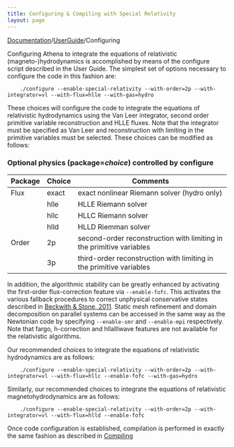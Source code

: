 ```yaml
---
title: Configuring & Compiling with Special Relativity
layout: page
---
```


[Documentation]({{site.baseurl}}/AthenaDocs)/[UserGuide]({{site.baseurl}}/AthenaDocsUG)/Configuring

Configuring Athena to integrate the equations of relativistic (magneto-)hydrodynamics is accomplished by means of the configure script described in the User Guide. The simplest set of options necessary to configure the code in this fashion are:


        ./configure --enable-special-relativity --with-order=2p --with-integrator=vl --with-flux=hlle --with-gas=hydro


These choices will configure the code to integrate the equations of relativistic hydrodynamics using the Van Leer integrator, second order primitive variable reconstruction and HLLE fluxes. Note that the integrator must  be specified as Van Leer and reconstruction with limiting in the primitive variables must be selected.
These choices can be modified as follows:

### Optional physics (package=*choice*) controlled by configure

| Package | Choice | Comments|
|---------|--------|---------|
| Flux | exact | exact nonlinear Riemann solver (hydro only)|
| | hlle | HLLE Riemann solver|
| | hllc | HLLC Riemann solver|
| | hlld | HLLD Riemman solver|
| Order| 2p | second-order reconstruction with limiting in the primitive variables|
| | 3p | third-order reconstruction with limiting in the primitive variables|

In addition, the algorithmic stability can be greatly enhanced by activating the first-order flux-correction feature via `--enable-fofc`. This activates the various fallback procedures to correct unphysical conservative states described in 
[Beckwith & Stone, 2011](http://adsabs.harvard.edu/abs/2011ApJS..193....6B). Static mesh refinement and domain decomposition on parallel systems can be accessed in the same way as the Newtonian code by specifying `--enable-smr` and `--enable-mpi` respectively. Note that fargo, h-correction and hllalllwave features are not available for the relativistic algorithms.

Our recommended choices to integrate the equations of relativistic hydrodynamics are as follows:


        ./configure --enable-special-relativity --with-order=2p --with-integrator=vl --with-flux=hllc --enable-fofc --with-gas=hydro


Similarly, our recommended choices to integrate the equations of relativistic magnetohydrodynamics are as follows:


        ./configure --enable-special-relativity --with-order=2p --with-integrator=vl --with-flux=hlld --enable-fofc


Once code configuration is established, compilation is performed in exactly the same fashion as described in [Compiling]({{site.baseurl}}/AthenaDocsUGCompile)
